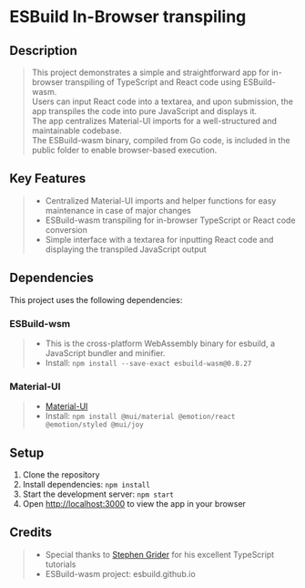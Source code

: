# ESBuild In-Browser transpiling

## Description  

> This project demonstrates a simple and straightforward app for in-browser transpiling of TypeScript and React code using ESBuild-wasm.  
> Users can input React code into a textarea, and upon submission, the app transpiles the code into pure JavaScript and displays it.  
> The app centralizes Material-UI imports for a well-structured and maintainable codebase.  
> The ESBuild-wasm binary, compiled from Go code, is included in the public folder to enable browser-based execution.  

## Key Features

> - Centralized Material-UI imports and helper functions for easy maintenance in case of major changes  
> - ESBuild-wasm transpiling for in-browser TypeScript or React code conversion  
> - Simple interface with a textarea for inputting React code and displaying the transpiled JavaScript output  


## Dependencies

This project uses the following dependencies:  

### ESBuild-wsm  

> - This is the cross-platform WebAssembly binary for esbuild, a JavaScript bundler and minifier. 
> - Install: `npm install --save-exact esbuild-wasm@0.8.27`  

  
### Material-UI

> - [Material-UI](https://material-ui.com/)
> - Install: `npm install @mui/material @emotion/react @emotion/styled @mui/joy`

## Setup

1. Clone the repository
2. Install dependencies: `npm install`
3. Start the development server: `npm start`
4. Open [http://localhost:3000](http://localhost:3000) to view the app in your browser


## Credits

> - Special thanks to [Stephen Grider](https://www.udemy.com/user/sgslo/) for his excellent TypeScript tutorials  
> - ESBuild-wasm project: esbuild.github.io


